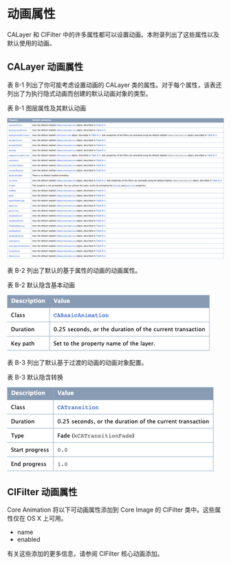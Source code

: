 # 动画属性

CALayer 和 CIFilter 中的许多属性都可以设置动画。本附录列出了这些属性以及默认使用的动画。

## CALayer 动画属性

表 B-1 列出了你可能考虑设置动画的 CALayer 类的属性。对于每个属性，该表还列出了为执行隐式动画而创建的默认动画对象的类型。

表 B-1 图层属性及其默认动画

![](https://github.com/yangxiaoju/Blogs/blob/master/iOS/UI/Core%20Animation/9.%E5%8A%A8%E7%94%BB%E5%B1%9E%E6%80%A7/Table%20B-1.png?raw=true)

表 B-2 列出了默认的基于属性的动画的动画属性。

表 B-2 默认隐含基本动画

![](https://github.com/yangxiaoju/Blogs/blob/master/iOS/UI/Core%20Animation/9.%E5%8A%A8%E7%94%BB%E5%B1%9E%E6%80%A7/Table%20B-2.png?raw=true)

表 B-3 列出了默认基于过渡的动画的动画对象配置。

表 B-3 默认隐含转换

![](https://github.com/yangxiaoju/Blogs/blob/master/iOS/UI/Core%20Animation/9.%E5%8A%A8%E7%94%BB%E5%B1%9E%E6%80%A7/Table%20B-3.png?raw=true)

## CIFilter 动画属性

Core Animation 将以下可动画属性添加到 Core Image 的 CIFilter 类中。这些属性仅在 OS X 上可用。

- name
- enabled

有关这些添加的更多信息，请参阅 CIFilter 核心动画添加。